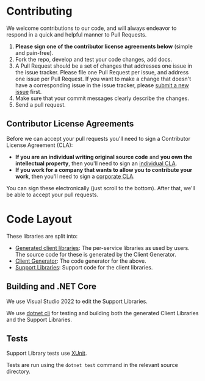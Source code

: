 # Contributing

We welcome contributions to our code, and will always endeavor to respond in a quick and helpful manner to Pull Requests.

1. **Please sign one of the contributor license agreements below** (simple and pain-free).
1. Fork the repo, develop and test your code changes, add docs.
1. A Pull Request should be a set of changes that addresses one issue in the issue tracker. Please file one Pull Request per issue, and address one issue per Pull Request. If you want to make a change that doesn't have a corresponding issue in the issue tracker, please [submit a new issue][issues] first.
1. Make sure that your commit messages clearly describe the changes.
1. Send a pull request.

[issues]: https://github.com/googleapis/google-api-dotnet-client/issues

## Contributor License Agreements

Before we can accept your pull requests you'll need to sign a Contributor
License Agreement (CLA):

- **If you are an individual writing original source code** and **you own the intellectual property**,
then you'll need to sign an [individual CLA][individual-cla].
- **If you work for a company that wants to allow you to contribute your work**,
then you'll need to sign a [corporate CLA][corporate-cla].

You can sign these electronically (just scroll to the bottom). After that,
we'll be able to accept your pull requests.

[individual-cla]: https://developers.google.com/open-source/cla/individual
[corporate-cla]: https://developers.google.com/open-source/cla/corporate

# Code Layout

These libraries are split into:

- [Generated client libraries][client-libs]: The per-service libraries as used by users. The source code for these is generated by the Client Generator.
- [Client Generator][client-gen]: The code generator for the above.
- [Support Libraries][support-libs]: Support code for the client libraries.

[support-libs]: https://github.com/googleapis/google-api-dotnet-client/tree/main/Src/Support
[client-libs]: https://github.com/googleapis/google-api-dotnet-client/tree/main/Src/Generated
[client-gen]: https://github.com/googleapis/google-api-dotnet-client/tree/main/ClientGenerator

## Building and .NET Core

We use Visual Studio 2022 to edit the Support Libraries.

We use [dotnet cli][dotnetcli] for testing and building both the generated Client Libraries and the Support Libraries.

[dotnetcli]: https://github.com/dotnet/cli

## Tests

Support Library tests use [XUnit][xunit].

Tests are run using the `dotnet test` command in the relevant source directory.

[xunit]: https://xunit.github.io/
